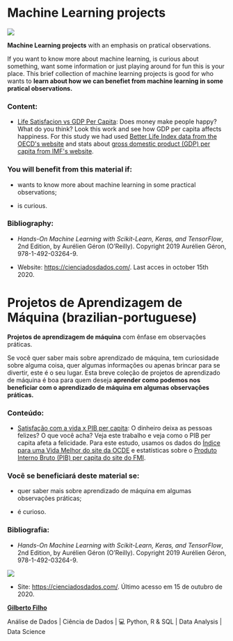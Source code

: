 # Machine Learning projects

![](https://i.imgur.com/YwhENnL.png)

**Machine Learning projects** with an emphasis on pratical observations.

If you want to know more about machine learning, is curious about something, want some information or just playing around for fun this is your place. This brief collection of machine learning projects is good for who wants to **learn about how we can benefiet from machine learning in some pratical observations.** 

### Content:

- [Life Satisfacion vs GDP Per Capita](https://github.com/DataGF/machine-learning/tree/master/life-satisfaction-versus-gdp-per-capita):
Does money make people happy? What do you think? Look this work and see how GDP per capita affects happiness. For this study we had used [Better Life Index data from the OECD's website](https://stats.oecd.org/index.aspx?DataSetCode=BLI) and stats about [gross domestic product (GDP) per capita from IMF's website](https://www.imf.org/en/Publications/SPROLLs/world-economic-outlook-databases#sort=%40imfdate%20descending).

### You will benefit from this material if:

- wants to know more about machine learning in some practical observations;

- is curious.

### Bibliography:

- _Hands-On Machine Learning with Scikit-Learn, Keras, and TensorFlow_, 2nd Edition, by Aurélien Géron (O’Reilly). Copyright 2019 Aurélien Géron, 978-1-492-03264-9.

- Website: https://cienciadosdados.com/. Last acces in october 15th 2020.


# Projetos de Aprendizagem de Máquina (brazilian-portuguese)

**Projetos de aprendizagem de máquina** com ênfase em observações práticas.

Se você quer saber mais sobre aprendizado de máquina, tem curiosidade sobre alguma coisa, quer algumas informações ou apenas brincar para se divertir, este é o seu lugar. Esta breve coleção de projetos de aprendizado de máquina é boa para quem deseja **aprender como podemos nos beneficiar com o aprendizado de máquina em algumas observações práticas.**

### Conteúdo:

- [Satisfação com a vida x PIB per capita](https://github.com/DataGF/machine-learning/tree/master/life-satisfaction-versus-gdp-per-capita):
O dinheiro deixa as pessoas felizes? O que você acha? Veja este trabalho e veja como o PIB per capita afeta a felicidade. Para este estudo, usamos os dados do [Índice para uma Vida Melhor do site da OCDE](https://stats.oecd.org/index.aspx?DataSetCode=BLI) e estatísticas sobre o [Produto Interno Bruto (PIB) per capita do site do FMI](https://www.imf.org/en/Publications/SPROLLs/world-economic-outlook-databases#sort=%40imfdate%20descending).

### Você se beneficiará deste material se:

- quer saber mais sobre aprendizado de máquina em algumas observações práticas;

- é curioso.

### Bibliografia:

- _Hands-On Machine Learning with Scikit-Learn, Keras, and TensorFlow_, 2nd Edition, by Aurélien Géron (O’Reilly). Copyright 2019 Aurélien Géron, 978-1-492-03264-9.

![](https://i.imgur.com/meHJQw2s.png)

- Site: https://cienciadosdados.com/. Último acesso em 15 de outubro de 2020.

[**Gilberto Filho**](https://www.linkedin.com/in/gilberto-filho-analista-de-dados)

Análise de Dados | Ciência de Dados | 💻 Python, R & SQL | Data Analysis | Data Science
